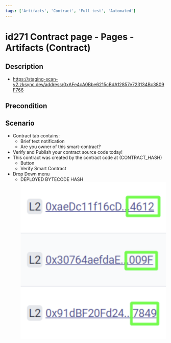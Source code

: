 ```yaml
---
tags: ['Artifacts', 'Contract', 'Full test', 'Automated']
---
```


# id271 Contract page - Pages - Artifacts (Contract)

## Description
  - https://staging-scan-v2.zksync.dev/address/0xAFe4cA0Bbe6215cBdA12857e723134Bc3809F766

## Precondition


## Scenario
- Contract tab contains:
    - Brief text notification
    - Are you owner of this smart-contract?
- Verify and Publish your contract source code today!
- This contract was created by the contract code at (CONTRACT_HASH)
    - Button
    - Verify Smart Contract
- Drop Down menu
    - DEPLOYED BYTECODE HASH
      ![Screenshot](../../../../static/img/Pages/Contracts/id270_1.png)